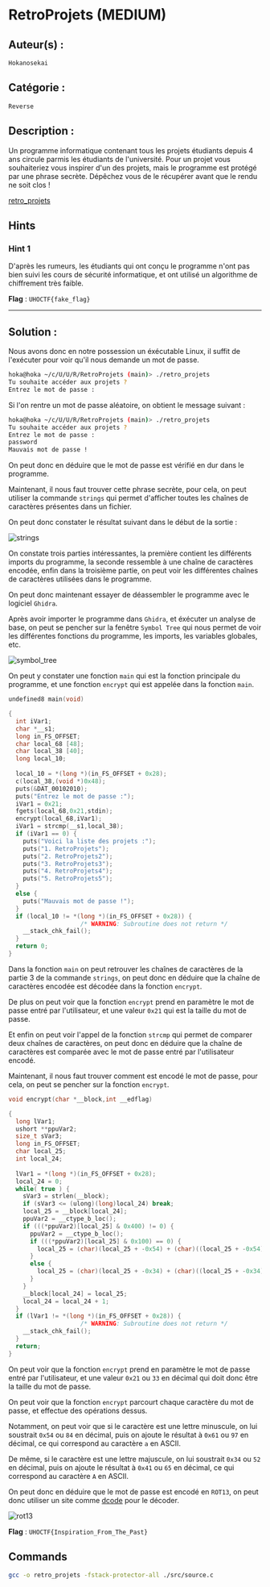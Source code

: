 # RetroProjets (MEDIUM)

## Auteur(s) :

`Hokanosekai`

## Catégorie : 

`Reverse`

## Description :

Un programme informatique contenant tous les projets étudiants depuis 4 ans circule parmis les étudiants de l'université. Pour un projet vous souhaiteriez vous inspirer d'un des projets, mais le programme est protégé par une phrase secrète. Dépêchez vous de le récupérer avant que le
rendu ne soit clos !

[retro_projets](./retro_projets)

## Hints

### Hint 1

D'après les rumeurs, les étudiants qui ont conçu le programme n'ont pas bien suivi les cours de sécurité informatique, et ont utilisé un algorithme de chiffrement très faible.

**Flag** : `UHOCTF{fake_flag}`

---

## Solution :

Nous avons donc en notre possession un éxécutable Linux, il suffit de l'exécuter pour voir qu'il nous demande un mot de passe.

```bash
hoka@hoka ~/c/U/U/R/RetroProjets (main)> ./retro_projets
Tu souhaite accéder aux projets ?
Entrez le mot de passe :
```

Si l'on rentre un mot de passe aléatoire, on obtient le message suivant :

```bash
hoka@hoka ~/c/U/U/R/RetroProjets (main)> ./retro_projets
Tu souhaite accéder aux projets ?
Entrez le mot de passe :
password
Mauvais mot de passe !
```

On peut donc en déduire que le mot de passe est vérifié en dur dans le programme.

Maintenant, il nous faut trouver cette phrase secrète, pour cela, on peut utiliser la commande `strings` qui permet d'afficher toutes les chaînes de caractères présentes dans un fichier.

On peut donc constater le résultat suivant dans le début de la sortie :

![strings](https://i.imgur.com/0YURKTi.png)

On constate trois parties intéressantes, la première contient les différents imports du programme, la seconde ressemble à une chaîne de caractères encodée, enfin dans la troisième partie, on peut voir les différentes chaînes de caractères utilisées dans le programme.

On peut donc maintenant essayer de déassembler le programme avec le logiciel `Ghidra`.

Après avoir importer le programme dans `Ghidra`, et éxécuter un analyse de base, on peut se pencher sur la fenêtre `Symbol Tree` qui nous permet de voir les différentes fonctions du programme, les imports, les variables globales, etc.

![symbol_tree](https://i.imgur.com/0tTeXj2.png)

On peut y constater une fonction `main` qui est la fonction principale du programme, et une fonction `encrypt` qui est appelée dans la fonction `main`.

```c
undefined8 main(void)

{
  int iVar1;
  char *__s1;
  long in_FS_OFFSET;
  char local_68 [48];
  char local_38 [40];
  long local_10;
  
  local_10 = *(long *)(in_FS_OFFSET + 0x28);
  c(local_38,(void *)0x48);
  puts(&DAT_00102010);
  puts("Entrez le mot de passe :");
  iVar1 = 0x21;
  fgets(local_68,0x21,stdin);
  encrypt(local_68,iVar1);
  iVar1 = strcmp(__s1,local_38);
  if (iVar1 == 0) {
    puts("Voici la liste des projets :");
    puts("1. RetroProjets");
    puts("2. RetroProjets2");
    puts("3. RetroProjets3");
    puts("4. RetroProjets4");
    puts("5. RetroProjets5");
  }
  else {
    puts("Mauvais mot de passe !");
  }
  if (local_10 != *(long *)(in_FS_OFFSET + 0x28)) {
                    /* WARNING: Subroutine does not return */
    __stack_chk_fail();
  }
  return 0;
}
```
Dans la fonction `main` on peut retrouver les chaînes de caractères de la partie 3 de la commande `strings`, on peut donc en déduire que la chaîne de caractères encodée est décodée dans la fonction `encrypt`.

De plus on peut voir que la fonction `encrypt` prend en paramètre le mot de passe entré par l'utilisateur, et une valeur `0x21` qui est la taille du mot de passe.

Et enfin on peut voir l'appel de la fonction `strcmp` qui permet de comparer deux chaînes de caractères, on peut donc en déduire que la chaîne de caractères  est comparée avec le mot de passe entré par l'utilisateur encodé.

Maintenant, il nous faut trouver comment est encodé le mot de passe, pour cela, on peut se pencher sur la fonction `encrypt`.

```c
void encrypt(char *__block,int __edflag)

{
  long lVar1;
  ushort **ppuVar2;
  size_t sVar3;
  long in_FS_OFFSET;
  char local_25;
  int local_24;
  
  lVar1 = *(long *)(in_FS_OFFSET + 0x28);
  local_24 = 0;
  while( true ) {
    sVar3 = strlen(__block);
    if (sVar3 <= (ulong)(long)local_24) break;
    local_25 = __block[local_24];
    ppuVar2 = __ctype_b_loc();
    if (((*ppuVar2)[local_25] & 0x400) != 0) {
      ppuVar2 = __ctype_b_loc();
      if (((*ppuVar2)[local_25] & 0x100) == 0) {
        local_25 = (char)(local_25 + -0x54) + (char)((local_25 + -0x54) / 0x1a) * -0x1a + 'a';
      }
      else {
        local_25 = (char)(local_25 + -0x34) + (char)((local_25 + -0x34) / 0x1a) * -0x1a + 'A';
      }
    }
    __block[local_24] = local_25;
    local_24 = local_24 + 1;
  }
  if (lVar1 != *(long *)(in_FS_OFFSET + 0x28)) {
                    /* WARNING: Subroutine does not return */
    __stack_chk_fail();
  }
  return;
}
```

On peut voir que la fonction `encrypt` prend en paramètre le mot de passe entré par l'utilisateur, et une valeur `0x21` ou `33` en décimal qui doit donc être la taille du mot de passe.

On peut voir que la fonction `encrypt` parcourt chaque caractère du mot de passe, et effectue des opérations dessus.

Notamment, on peut voir que si le caractère est une lettre minuscule, on lui soustrait `0x54` ou `84` en décimal, puis on ajoute le résultat à `0x61` ou `97` en décimal, ce qui correspond au caractère `a` en ASCII.

De même, si le caractère est une lettre majuscule, on lui soustrait `0x34` ou `52` en décimal, puis on ajoute le résultat à `0x41` ou `65` en décimal, ce qui correspond au caractère `A` en ASCII.

On peut donc en déduire que le mot de passe est encodé en `ROT13`, on peut donc utiliser un site comme [dcode](https://www.dcode.fr/chiffre-rot-13) pour le décoder.

![rot13](https://i.imgur.com/yof5JKa.png)


**Flag** : `UHOCTF{Inspiration_From_The_Past}`

## Commands

```bash
gcc -o retro_projets -fstack-protector-all ./src/source.c
```